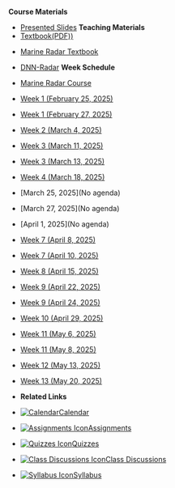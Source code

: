 **Course Materials**

- [Presented Slides](cpt363-1/slides)
**Teaching Materials**
- [Textbook(PDF))](cpt363-1/textbook)
<!-- 
- [Chapter-01](cpt363-1/textbook/LJMU-Radar/chapter01/chapter-01)
- [Chapter-02](cpt363-1/textbook/LJMU-Radar/chapter02/chapter-02)
- [Chapter-03](cpt363-1/textbook/LJMU-Radar/chapter03/chapter-03)
- [Chapter-04](cpt363-1/textbook/LJMU-Radar/chapter04/chapter-04)
- [Chapter-05](cpt363-1/textbook/LJMU-Radar/chapter05/chapter-05)
- [Chapter-06](cpt363-1/textbook/LJMU-Radar/chapter06/chapter-06)
- [Chapter-07](cpt363-1/textbook/LJMU-Radar/chapter07/chapter-07)
- [Chapter-08](cpt363-1/textbook/LJMU-Radar/chapter08/chapter-08)
- [Chapter-09](cpt363-1/textbook/LJMU-Radar/chapter09/chapter-09)
- [Chapter-10](cpt363-1/textbook/LJMU-Radar/chapter10/chapter-10)
- [Chapter-11](cpt363-1/textbook/LJMU-Radar/chapter11/chapter-11)
- [Chapter-12](cpt363-1/textbook/LJMU-Radar/chapter12/chapter-12) 
-->

- [Marine Radar Textbook](cpt363-1/textbook/LJMU-Radar/Marine_Radar_translated)

- [DNN-Radar](cpt363-1/textbook/DNN-Radar/DNN-Radar-book)
**Week Schedule**

- [Marine Radar Course](cpt363-1/course-welcome)
- [Week 1 (February 25, 2025)](cpt363-1/module-01)
- [Week 1 (February 27, 2025)](cpt363-1/module-01)
- [Week 2 (March 4, 2025)](cpt363-1/module-02)
- [Week 3 (March 11, 2025)](cpt363-1/module-03)
- [Week 3 (March 13, 2025)](cpt363-1/module-03)
- [Week 4 (March 18, 2025)](cpt363-1/module-04)
- [March 25, 2025](No agenda)
- [March 27, 2025](No agenda)
- [April 1, 2025](No agenda)
- [Week 7 (April 8, 2025)](cpt363-1/module-06)
- [Week 7 (April 10, 2025)](cpt363-1/module-07)
- [Week 8 (April 15, 2025)](cpt363-1/module-08)
- [Week 9 (April 22, 2025)](cpt363-1/module-08)
- [Week 9 (April 24, 2025)](cpt363-1/module-09)
- [Week 10 (April 29, 2025)](cpt363-1/module-11)
- [Week 11 (May 6, 2025)](cpt363-1/module-12)
- [Week 11 (May 8, 2025)](cpt363-1/module-13)
- [Week 12 (May 13, 2025)](cpt363-1/module-14)
- [Week 13 (May 20, 2025)](cpt363-1/module-15)


- **Related Links**
- [![Calendar](https://icongr.am/fontawesome/calendar.svg?size=16&color=808080)Calendar](https://jwc.dlmu.edu.cn/info/1128/5053.htm)
- [![Assignments Icon](https://icongr.am/fontawesome/pencil.svg?size=16&color=808080)Assignments](https://canvas.sfu.ca/courses/44038/assignments )
- [![Quizzes Icon](https://icongr.am/fontawesome/check-circle.svg?size=16&color=808080)Quizzes](https://canvas.sfu.ca/courses/44038/quizzes)
- [![Class Discussions Icon](https://icongr.am/fontawesome/comments-o.svg?size=16&color=808080)Class Discussions](https://canvas.sfu.ca/courses/44038/discussion_topics)
- [![Syllabus Icon](https://icongr.am/fontawesome/list.svg?size=16&color=808080)Syllabus](https://canvas.sfu.ca/courses/44038/assignments/syllabus)
